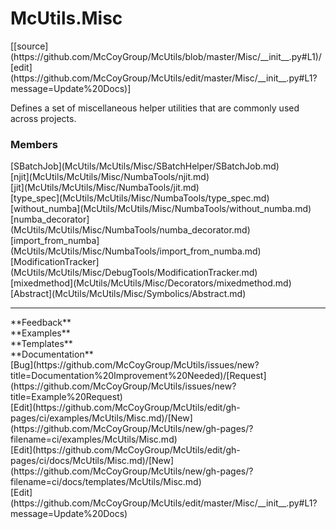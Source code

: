 # <a id="McUtils.Misc">McUtils.Misc</a> 
<div class="docs-source-link" markdown="1">
[[source](https://github.com/McCoyGroup/McUtils/blob/master/Misc/__init__.py#L1)/
[edit](https://github.com/McCoyGroup/McUtils/edit/master/Misc/__init__.py#L1?message=Update%20Docs)]
</div>
    
Defines a set of miscellaneous helper utilities that are commonly used across projects.

### Members
<div class="container alert alert-secondary bg-light">
  <div class="row">
   <div class="col" markdown="1">
[SBatchJob](McUtils/McUtils/Misc/SBatchHelper/SBatchJob.md)   
</div>
   <div class="col" markdown="1">
[njit](McUtils/McUtils/Misc/NumbaTools/njit.md)   
</div>
   <div class="col" markdown="1">
[jit](McUtils/McUtils/Misc/NumbaTools/jit.md)   
</div>
</div>
  <div class="row">
   <div class="col" markdown="1">
[type_spec](McUtils/McUtils/Misc/NumbaTools/type_spec.md)   
</div>
   <div class="col" markdown="1">
[without_numba](McUtils/McUtils/Misc/NumbaTools/without_numba.md)   
</div>
   <div class="col" markdown="1">
[numba_decorator](McUtils/McUtils/Misc/NumbaTools/numba_decorator.md)   
</div>
</div>
  <div class="row">
   <div class="col" markdown="1">
[import_from_numba](McUtils/McUtils/Misc/NumbaTools/import_from_numba.md)   
</div>
   <div class="col" markdown="1">
[ModificationTracker](McUtils/McUtils/Misc/DebugTools/ModificationTracker.md)   
</div>
   <div class="col" markdown="1">
[mixedmethod](McUtils/McUtils/Misc/Decorators/mixedmethod.md)   
</div>
</div>
  <div class="row">
   <div class="col" markdown="1">
[Abstract](McUtils/McUtils/Misc/Symbolics/Abstract.md)   
</div>
   <div class="col" markdown="1">
   
</div>
   <div class="col" markdown="1">
   
</div>
</div>
</div>













---


<div markdown="1" class="text-secondary">
<div class="container">
  <div class="row">
   <div class="col" markdown="1">
**Feedback**   
</div>
   <div class="col" markdown="1">
**Examples**   
</div>
   <div class="col" markdown="1">
**Templates**   
</div>
   <div class="col" markdown="1">
**Documentation**   
</div>
   <div class="col" markdown="1">
   
</div>
   <div class="col" markdown="1">
   
</div>
   <div class="col" markdown="1">
   
</div>
</div>
  <div class="row">
   <div class="col" markdown="1">
[Bug](https://github.com/McCoyGroup/McUtils/issues/new?title=Documentation%20Improvement%20Needed)/[Request](https://github.com/McCoyGroup/McUtils/issues/new?title=Example%20Request)   
</div>
   <div class="col" markdown="1">
[Edit](https://github.com/McCoyGroup/McUtils/edit/gh-pages/ci/examples/McUtils/Misc.md)/[New](https://github.com/McCoyGroup/McUtils/new/gh-pages/?filename=ci/examples/McUtils/Misc.md)   
</div>
   <div class="col" markdown="1">
[Edit](https://github.com/McCoyGroup/McUtils/edit/gh-pages/ci/docs/McUtils/Misc.md)/[New](https://github.com/McCoyGroup/McUtils/new/gh-pages/?filename=ci/docs/templates/McUtils/Misc.md)   
</div>
   <div class="col" markdown="1">
[Edit](https://github.com/McCoyGroup/McUtils/edit/master/Misc/__init__.py#L1?message=Update%20Docs)   
</div>
   <div class="col" markdown="1">
   
</div>
   <div class="col" markdown="1">
   
</div>
   <div class="col" markdown="1">
   
</div>
</div>
</div>
</div>